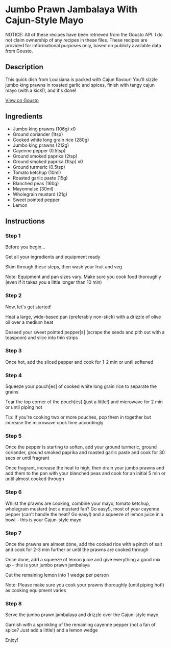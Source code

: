 # Jumbo Prawn Jambalaya With Cajun-Style Mayo

NOTICE: All of these recipes have been retrieved from the Gousto API. I do not claim ownership of any recipes in these files. These recipes are provided for informational purposes only, based on publicly available data from Gousto.

## Description

This quick dish from Louisiana is packed with Cajun flavour! You'll sizzle jumbo king prawns in roasted garlic and spices, finish with tangy cajun mayo (with a kick!), and it's done!

[View on Gousto](https://www.gousto.co.uk/recipes/cookbook/10-min-jumbo-prawn-jambalaya-with-cajun-mayo)

## Ingredients

- Jumbo king prawns (106g) x0
- Ground coriander (1tsp)
- Cooked white long grain rice (280g)
- Jumbo king prawns (212g)
- Cayenne pepper (0.5tsp)
- Ground smoked paprika (2tsp)
- Ground smoked paprika (1tsp) x0
- Ground turmeric (0.5tsp)
- Tomato ketchup (10ml)
- Roasted garlic paste (15g)
- Blanched peas (160g)
- Mayonnaise (30ml)
- Wholegrain mustard (21g)
- Sweet pointed pepper
- Lemon

## Instructions


### Step 1

Before you begin...

Get all your ingredients and equipment ready

Skim through these steps, then wash your fruit and veg

Note: Equipment and pan sizes vary. Make sure you cook food thoroughly (even if it takes you a little longer than 10 min)


### Step 2

Now, let's get started!

Heat a large, wide-based pan (preferably non-stick) with a drizzle of olive oil over a medium heat

Deseed your sweet pointed pepper[s] (scrape the seeds and pith out with a teaspoon) and slice into thin strips


### Step 3

Once hot, add the sliced pepper and cook for 1-2 min or until softened


### Step 4

Squeeze your pouch[es] of cooked white long grain rice to separate the grains

Tear the top corner of the pouch[es] (just a little!) and microwave for 2 min or until piping hot

Tip: If you're cooking two or more pouches, pop them in together but increase the microwave cook time accordingly


### Step 5

Once the pepper is starting to soften, add your ground turmeric, ground coriander, ground smoked paprika and roasted garlic paste and cook for 30 secs or until fragrant

Once fragrant, increase the heat to high, then drain your jumbo prawns and add them to the pan with your blanched peas and cook for an initial 5 min or until almost cooked through


### Step 6

Whilst the prawns are cooking, combine your mayo, tomato ketchup, wholegrain mustard (not a mustard fan? Go easy!), most of your cayenne pepper (can't handle the heat? Go easy!) and a squeeze of lemon juice in a bowl – this is your Cajun-style mayo


### Step 7

Once the prawns are almost done, add the cooked rice with a pinch of salt and cook for 2-3 min further or until the prawns are cooked through

Once done, add a squeeze of lemon juice and give everything a good mix up – this is your jumbo prawn jambalaya

Cut the remaining lemon into 1 wedge per person

Note: Please make sure you cook your prawns thoroughly (until piping hot!) as cooking equipment varies

### Step 8

Serve the jumbo prawn jambalaya and drizzle over the Cajun-style mayo

Garnish with a sprinkling of the remaining cayenne pepper (not a fan of spice? Just add a little!) and a lemon wedge

Enjoy!

